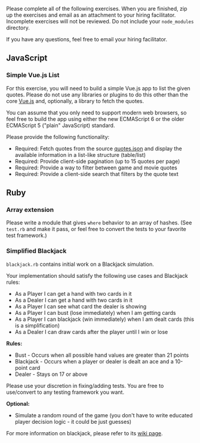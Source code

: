 Please complete all of the following exercises.  When you are finished, zip up the exercises and email as an attachment to your hiring facilitator.  Incomplete exercises will not be reviewed.  Do not include your `node_modules` directory.

If you have any questions, feel free to email your hiring facilitator.

## JavaScript

### Simple Vue.js List

For this exercise, you will need to build a simple Vue.js app to list the
given quotes. Please do not use any libraries or plugins to do this other
than the core [Vue.js](https://vuejs.org/) and, optionally, a library to fetch
the quotes.

You can assume that you only need to support modern web browsers, so feel
free to build the app using either the new ECMAScript 6 or the older ECMAScript 5
("plain" JavaScript) standard.

Please provide the following functionality:

 * Required: Fetch quotes from the source [quotes.json](https://gist.githubusercontent.com/benchprep/dffc3bffa9704626aa8832a3b4de5b27/raw/quotes.json) and display the available information in a list-like structure (table/list)
 * Required: Provide client-side pagination (up to 15 quotes per page)
 * Required: Provide a way to filter between game and movie quotes
 * Required: Provide a client-side search that filters by the quote text

## Ruby

### Array extension

Please write a module that gives `where` behavior to an array of hashes. (See
`test.rb` and make it pass, or feel free to convert the tests to your favorite
test framework.)

### Simplified Blackjack

`blackjack.rb` contains initial work on a Blackjack simulation.

Your implementation should satisfy the following use cases and Blackjack rules:

 * As a Player I can get a hand with two cards in it
 * As a Dealer I can get a hand with two cards in it
 * As a Player I can see what card the dealer is showing
 * As a Player I can bust (lose immediately) when I am getting cards
 * As a Player I can blackjack (win immediately) when I am dealt cards (this is a simplification)
 * As a Dealer I can draw cards after the player until I win or lose

**Rules:**

 * Bust - Occurs when all possible hand values are greater than 21 points
 * Blackjack - Occurs when a player or dealer is dealt an ace and a 10-point card
 * Dealer - Stays on 17 or above

Please use your discretion in fixing/adding tests. You are free to use/convert to any testing framework you want.

**Optional:**

 * Simulate a random round of the game (you don't have to write educated player decision logic - it could be just guesses)

 For more information on blackjack, please refer to its [wiki page](http://en.wikipedia.org/wiki/Blackjack).
